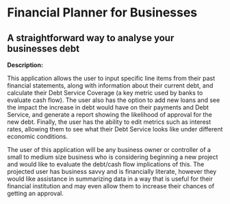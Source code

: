 # Financial Planner for Businesses

## A straightforward way to analyse your businesses debt

**Description:**

This application allows the user to input specific line items from their past financial statements, along with information
about their current debt, and calculate their Debt Service Coverage (a key metric used by banks to evaluate cash flow). The user 
also has the option to add new loans and see the impact the increase in debt would have on their payments and Debt Service, 
and generate a report showing the likelihood of approval for the new debt. Finally, the user has the ability to edit metrics such as 
interest rates, allowing them to see what their Debt Service looks like under different economic conditions.

The user of this application will be any business owner or controller of a small to medium size business who is 
considering beginning a new project and would like to evaluate the debt/cash flow implications of this. The projected
user has business savvy and is financially literate, however they would like assistance in summarizing data in a way
that is useful for their financial institution and may even allow them to increase their chances of getting an approval.
